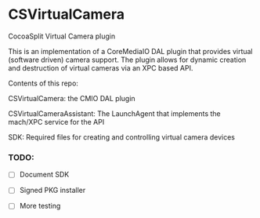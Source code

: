 # CSVirtualCamera
CocoaSplit Virtual Camera plugin

This is an implementation of a CoreMediaIO DAL plugin that provides virtual (software driven) camera support.
The plugin allows for dynamic creation and destruction of virtual cameras via an XPC based API.

Contents of this repo:

CSVirtualCamera: the CMIO DAL plugin

CSVirtualCameraAssistant: The LaunchAgent that implements the mach/XPC service for the API

SDK: Required files for creating and controlling virtual camera devices

### TODO:
- [ ] Document SDK
- [ ] Signed PKG installer
- [ ] More testing
 
